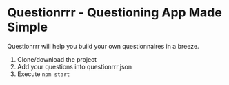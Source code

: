 # Questionrrr - Questioning App Made Simple

Questionrrr will help you build your own questionnaires in a breeze.

1. Clone/download the project
2. Add your questions into questionrrr.json 
3. Execute `npm start`

